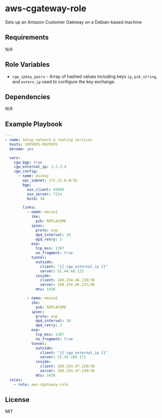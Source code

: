 aws-cgateway-role
=================

Sets up an Amazon Customer Gateway on a Debian-based machine

Requirements
------------

*N/A*

Role Variables
--------------

- `cgw_ipkey_pairs` - Array of hashed values including keys `ip`,
`psk_string`, and `extern_ip` used to configure the key exchange.

Dependencies
------------

*N/A*

Example Playbook
----------------

```yaml
---
- name: Setup network & routing services
  hosts: SERVERS-ROUTERS
  become: yes

  vars:
    cgw_bgp: true
    cgw_external_ip: 1.2.3.4
    cgw_config:
      - name: mickey
        vpc_subnet: 172.31.0.0/16
        bgp:
          asn_client: 65000
          asn_server: 7224
          hold: 30

        links:
          - name: mouse1
            ike:
              psk: REPLACEME
            ipsec:
              proto: esp
              dpd_interval: 10
              dpd_retry: 3
            esp:
              tcp_mss: 1387
              no_fragment: true
            tunnel:
              outside:
                client: "{{ cgw_external_ip }}"
                server: 52.44.66.123
              inside:
                client: 169.254.46.138/30
                server: 169.254.46.137/30
              mtu: 1436

          - name: mouse2
            ike:
              psk: REPLACEME
            ipsec:
              proto: esp
              dpd_interval: 10
              dpd_retry: 3
            esp:
              tcp_mss: 1387
              no_fragment: true
            tunnel:
              outside:
                client: "{{ cgw_external_ip }}"
                server: 52.45.104.171
              inside:
                client: 169.254.47.150/30
                server: 169.254.47.149/30
              mtu: 1436
  roles:
    - role: aws-cgateway-role
```

License
-------

MIT
